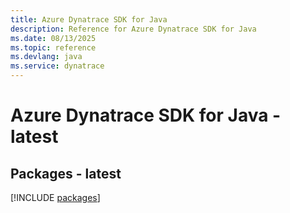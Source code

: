 ```yaml
---
title: Azure Dynatrace SDK for Java
description: Reference for Azure Dynatrace SDK for Java
ms.date: 08/13/2025
ms.topic: reference
ms.devlang: java
ms.service: dynatrace
---
```

# Azure Dynatrace SDK for Java - latest
## Packages - latest
[!INCLUDE [packages](dynatrace-index.md)]